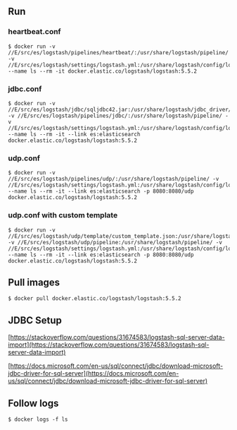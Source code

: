 ## Run

### heartbeat.conf

```
$ docker run -v //E/src/es/logstash/pipelines/heartbeat/:/usr/share/logstash/pipeline/ -v //E/src/es/logstash/settings/logstash.yml:/usr/share/logstash/config/logstash.yml --name ls --rm -it docker.elastic.co/logstash/logstash:5.5.2
```

### jdbc.conf

```
$ docker run -v //E/src/es/logstash/jdbc/sqljdbc42.jar:/usr/share/logstash/jdbc_driver/sqljdbc42.jar -v //E/src/es/logstash/pipelines/jdbc/:/usr/share/logstash/pipeline/ -v //E/src/es/logstash/settings/logstash.yml:/usr/share/logstash/config/logstash.yml --name ls --rm -it --link es:elasticsearch docker.elastic.co/logstash/logstash:5.5.2
```

### udp.conf

```
$ docker run -v //E/src/es/logstash/pipelines/udp/:/usr/share/logstash/pipeline/ -v //E/src/es/logstash/settings/logstash.yml:/usr/share/logstash/config/logstash.yml --name ls --rm -it --link es:elasticsearch -p 8080:8080/udp docker.elastic.co/logstash/logstash:5.5.2
```

### udp.conf with custom template

```
$ docker run -v //E/src/es/logstash/udp/template/custom_template.json:/usr/share/logstash/config/custom_template.json -v //E/src/es/logstash/udp/pipeline:/usr/share/logstash/pipeline/ -v //E/src/es/logstash/settings/logstash.yml:/usr/share/logstash/config/logstash.yml --name ls --rm -it --link es:elasticsearch -p 8080:8080/udp docker.elastic.co/logstash/logstash:5.5.2
```

## Pull images

```
$ docker pull docker.elastic.co/logstash/logstash:5.5.2
```

## JDBC Setup

[https://stackoverflow.com/questions/31674583/logstash-sql-server-data-import](https://stackoverflow.com/questions/31674583/logstash-sql-server-data-import)

[https://docs.microsoft.com/en-us/sql/connect/jdbc/download-microsoft-jdbc-driver-for-sql-server](https://docs.microsoft.com/en-us/sql/connect/jdbc/download-microsoft-jdbc-driver-for-sql-server)

## Follow logs

```
$ docker logs -f ls
```



